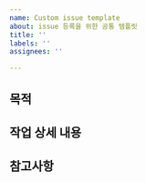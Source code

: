 ```yaml
---
name: Custom issue template
about: issue 등록을 위한 공통 템플릿
title: ''
labels: ''
assignees: ''

---
```


## 목적

## 작업 상세 내용

## 참고사항
